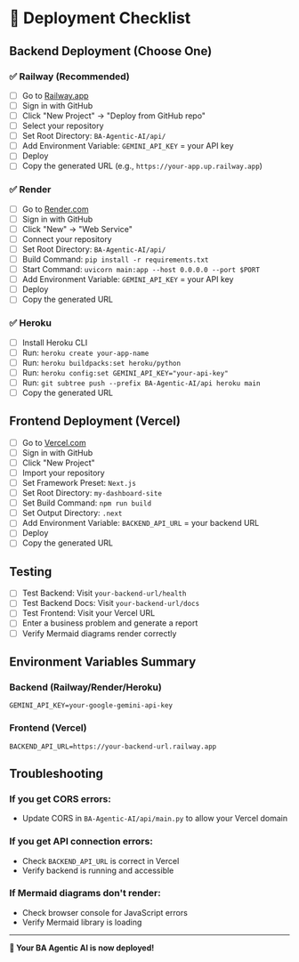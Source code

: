 # 🚀 Deployment Checklist

## Backend Deployment (Choose One)

### ✅ Railway (Recommended)
- [ ] Go to [Railway.app](https://railway.app/)
- [ ] Sign in with GitHub
- [ ] Click "New Project" → "Deploy from GitHub repo"
- [ ] Select your repository
- [ ] Set Root Directory: `BA-Agentic-AI/api/`
- [ ] Add Environment Variable: `GEMINI_API_KEY` = your API key
- [ ] Deploy
- [ ] Copy the generated URL (e.g., `https://your-app.up.railway.app`)

### ✅ Render
- [ ] Go to [Render.com](https://render.com/)
- [ ] Sign in with GitHub
- [ ] Click "New" → "Web Service"
- [ ] Connect your repository
- [ ] Set Root Directory: `BA-Agentic-AI/api/`
- [ ] Build Command: `pip install -r requirements.txt`
- [ ] Start Command: `uvicorn main:app --host 0.0.0.0 --port $PORT`
- [ ] Add Environment Variable: `GEMINI_API_KEY` = your API key
- [ ] Deploy
- [ ] Copy the generated URL

### ✅ Heroku
- [ ] Install Heroku CLI
- [ ] Run: `heroku create your-app-name`
- [ ] Run: `heroku buildpacks:set heroku/python`
- [ ] Run: `heroku config:set GEMINI_API_KEY="your-api-key"`
- [ ] Run: `git subtree push --prefix BA-Agentic-AI/api heroku main`
- [ ] Copy the generated URL

## Frontend Deployment (Vercel)

- [ ] Go to [Vercel.com](https://vercel.com/)
- [ ] Sign in with GitHub
- [ ] Click "New Project"
- [ ] Import your repository
- [ ] Set Framework Preset: `Next.js`
- [ ] Set Root Directory: `my-dashboard-site`
- [ ] Set Build Command: `npm run build`
- [ ] Set Output Directory: `.next`
- [ ] Add Environment Variable: `BACKEND_API_URL` = your backend URL
- [ ] Deploy
- [ ] Copy the generated URL

## Testing

- [ ] Test Backend: Visit `your-backend-url/health`
- [ ] Test Backend Docs: Visit `your-backend-url/docs`
- [ ] Test Frontend: Visit your Vercel URL
- [ ] Enter a business problem and generate a report
- [ ] Verify Mermaid diagrams render correctly

## Environment Variables Summary

### Backend (Railway/Render/Heroku)
```
GEMINI_API_KEY=your-google-gemini-api-key
```

### Frontend (Vercel)
```
BACKEND_API_URL=https://your-backend-url.railway.app
```

## Troubleshooting

### If you get CORS errors:
- Update CORS in `BA-Agentic-AI/api/main.py` to allow your Vercel domain

### If you get API connection errors:
- Check `BACKEND_API_URL` is correct in Vercel
- Verify backend is running and accessible

### If Mermaid diagrams don't render:
- Check browser console for JavaScript errors
- Verify Mermaid library is loading

---

**🎉 Your BA Agentic AI is now deployed!** 